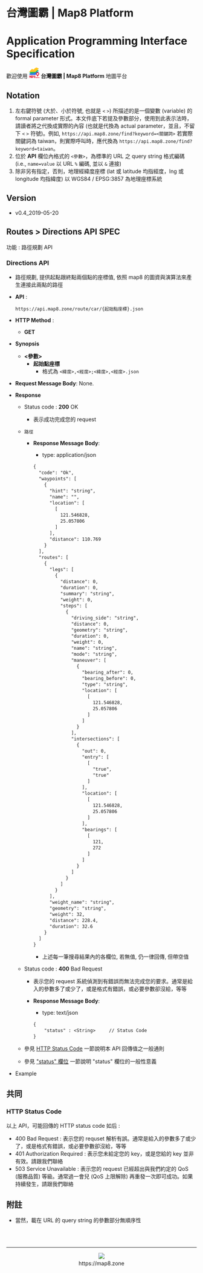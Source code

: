 # 台灣圖霸 | Map8 Platform 
# Application Programming Interface Specification

歡迎使用 **![](images/logo.png) 台灣圖霸 | Map8 Platform** 地圖平台


## Notation
1. 左右鍵符號 (大於、小於符號, 也就是 `<` `>`) 所描述的是一個變數 (variable) 的 formal parameter 形式。本文件底下若提及參數部分，使用到此表示法時，請讀者將之代換成實際的內容 (也就是代換為 actual parameter，並且，不留下 `<` `>` 符號)。例如, `https://api.map8.zone/find?keyword=<關鍵詞>` 若實際關鍵詞為 taiwan，則實際呼叫時，應代換為 `https://api.map8.zone/find?keyword=taiwan`。
2. 位於 **API** 欄位內格式的 `<參數>`，為標準的 URL 之 query string 格式編碼 (i.e., `name=value` 以 URL `%` 編碼, 並以 `&` 連接)
3. 除非另有指定，否則，地理經緯度座標 (lat 或 latitude 均指經度，lng 或 longitude 均指緯度) 以 WGS84 / EPSG:3857 為地理座標系統

## Version
- v0.4_2019-05-20


## Routes > Directions API SPEC
功能 : 路徑規劃 API

### Directions API
- 路徑規劃, 提供起點跟終點兩個點的座標值, 依照 map8 的圖資與演算法來產生連接此兩點的路徑

- **API** :
    ```
    https://api.map8.zone/route/car/{起始點座標}.json
    ```
- **HTTP Method** : 
    - **GET**
- **Synopsis**
    - **<參數>**
        - **起始點座標**
            - 格式為 ```<緯度>,<經度>;<緯度>,<經度>.json```

- **Request Message Body**: None.
- **Response**
    - Status code : **200** OK
        - 表示成功完成您的 request
    - `路徑`
        - **Response Message Body**:
            - type: application/json
            
            ```json-doc
            {
              "code": "Ok",
              "waypoints": [
                {
                  "hint": "string",
                  "name": "",
                  "location": [
                    [
                      121.546828,
                      25.057806
                    ]
                  ],
                  "distance": 110.769
                }
              ],
              "routes": [
                {
                  "legs": [
                    {
                      "distance": 0,
                      "duration": 0,
                      "summary": "string",
                      "weight": 0,
                      "steps": [
                        {
                          "driving_side": "string",
                          "distance": 0,
                          "geometry": "string",
                          "duration": 0,
                          "weight": 0,
                          "name": "string",
                          "mode": "string",
                          "maneuver": [
                            {
                              "bearing_after": 0,
                              "bearing_before": 0,
                              "type": "string",
                              "location": [
                                [
                                  121.546828,
                                  25.057806
                                ]
                              ]
                            }
                          ],
                          "intersections": [
                            {
                              "out": 0,
                              "entry": [
                                [
                                  "true",
                                  "true"
                                ]
                              ],
                              "location": [
                                [
                                  121.546828,
                                  25.057806
                                ]
                              ],
                              "bearings": [
                                [
                                  121,
                                  272
                                ]
                              ]
                            }
                          ]
                        }
                      ]
                    }
                  ],
                  "weight_name": "string",
                  "geometry": "string",
                  "weight": 32,
                  "distance": 228.4,
                  "duration": 32.6
                }
              ]
            }
            ```
            - 上述每一筆搜尋結果內的各欄位, 若無值, 仍一律回傳, 但帶空值
    
    - Status code : **400** Bad Request
        - 表示您的 request 系統偵測到有錯誤而無法完成您的要求。通常是給入的參數多了或少了，或是格式有錯誤，或必要參數卻沒給，等等
        - **Response Message Body**:
            - type: text/json

            ```json-doc
            {
                "status" : <String>     // Status Code
            }
            ```
    - 參見 [HTTP Status Code](#http-status-code) 一節說明本 API 回傳值之一般通則
    - 參見 ["status" 欄位](#status-欄位) 一節說明 "status" 欄位的一般性意義
- Example
    


## 共同

### HTTP Status Code
以上 API，可能回傳的 HTTP status code 如后 : 
- 400 Bad Request : 表示您的 requset 解析有誤。通常是給入的參數多了或少了，或是格式有錯誤，或必要參數卻沒給，等等
- 401 Authorization Required : 表示您未給定您的 key，或是您給的 key 並非有效。請跟我們聯絡
- 503 Service Unavailable : 表示您的 request 已經超出與我們約定的 QoS (服務品質) 等級。通常過一會兒 (QoS 上限解除) 再重發一次即可成功。如果持續發生，請跟我們聯絡

## 附註
- 當然，載在 URL 的 query string 的參數部分無順序性


<br/><br/>

----

<p align="center">
<img src="https://raw.githubusercontent.com/GO-LiFE/map8/master/images/logo_96x96.png" /> <br/> https://map8.zone
</p>
